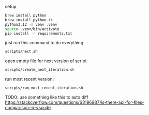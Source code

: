 setup

```bash
brew install python
brew install python-tk
python3.12 -m venv .venv
source .venv/bin/activate
pip install -r requirements.txt
```

just run this command to do everything:

```bash
scripts/next.sh
```

open empty file for next version of script

```bash
scripts/create_next_iteration.sh
```

run most recent version:

```bash
scripts/run_most_recent_iteration.sh
```

TODO: use something like this to auto diff https://stackoverflow.com/questions/63196987/is-there-api-for-files-comparison-in-vscode
